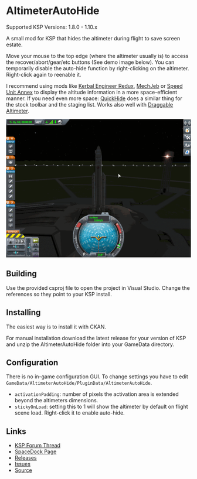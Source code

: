 # AltimeterAutoHide

Supported KSP Versions: 1.8.0 - 1.10.x

A small mod for KSP that hides the altimeter during flight to save screen estate.

Move your mouse to the top edge (where the altimeter usually is) to access the recover/abort/gear/etc buttons (See demo image below).
You can temporarily disable the auto-hide function by right-clicking on the altimeter. Right-click again to reenable it.

I recommend using mods like [Kerbal Engineer Redux](https://github.com/jrbudda/KerbalEngineer), [MechJeb](https://github.com/MuMech/MechJeb2) or [Speed Unit Annex](https://forum.kerbalspaceprogram.com/index.php?/topic/169611-*) to display the altitude information in a more space-efficient manner. If you need even more space: [QuickHide](https://forum.kerbalspaceprogram.com/index.php?/topic/174445-*) does a similar thing for the stock toolbar and the staging list.
Works also well with [Draggable Altimeter](https://github.com/andrew-vant/dragalt).

![usage example](https://raw.githubusercontent.com/todi/AltimeterAutoHide/master/demo.gif)

## Building

Use the provided csproj file to open the project in Visual Studio. Change the references so they point to your KSP install.

## Installing

The easiest way is to install it with CKAN.

For manual installation download the latest release for your version of KSP and unzip the AltimeterAutoHide folder into your GameData directory.

## Configuration

There is no in-game configuration GUI. To change settings you have to edit `GameData/AltimeterAutoHide/PluginData/AltimeterAutoHide`.

 - `activationPadding`: number of pixels the activation area is extended beyond the altimeters dimensions.
 - `stickyOnLoad`: setting this to 1 will show the altimeter by default on flight scene load. Right-click it to enable auto-hide. 

## Links

 - [KSP Forum Thread](https://forum.kerbalspaceprogram.com/index.php?/topic/197164-1101-altimeterautohide-v10/)
 - [SpaceDock Page](https://spacedock.info/mod/2541/AltimeterAutoHide)
 - [Releases](https://github.com/todi/AltimeterAutoHide/releases)
 - [Issues](https://github.com/todi/AltimeterAutoHide/issues)
 - [Source](https://github.com/todi/AltimeterAutoHide)
